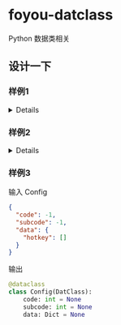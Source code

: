 # foyou-datclass

Python 数据类相关

## 设计一下

### 样例1

<details>

- 输入 - Result

```json
{
  "code": 400501,
  "message": "no found ad",
  "data": null
}
```

- 输出

```python
@dataclass
class Result(DatClass):
    code: int = None
    message: str = None
    data: str = None
```

</details>

### 样例2

<details>

- 输入 Message

```json
{
  "medalName": "求知",
  "sourceUrl": "https://ask.csdn.net/new",
  "getLevel": 1,
  "desc": "发布1个问题",
  "getImageUrl": "https://csdnimg.cn/c0535f9cefbd4cc0a4878be28bfc4590.png",
  "getTime": "2022-07-15",
  "ifShow": true,
  "medalType": 2,
  "medalId": 114,
  "getMedalTime": null,
  "status": null
}
```

- 输出

```python
@dataclass
class Message(DatClass):
    medal_name: str = None
    source_url = str = None
    get_level: int = None
    desc: str = None
    get_image_url: str = None
    get_time: str = None
    if_show: bool = None
    medal_type: int = None
    medal_id: int = None
    get_medal_time: str = None
    status: str = None
```

</details>

### 样例3

输入 Config

```json
{
  "code": -1,
  "subcode": -1,
  "data": {
    "hotkey": []
  }
}
```

输出

```python
@dataclass
class Config(DatClass):
    code: int = None
    subcode: int = None
    data: Dict = None
```